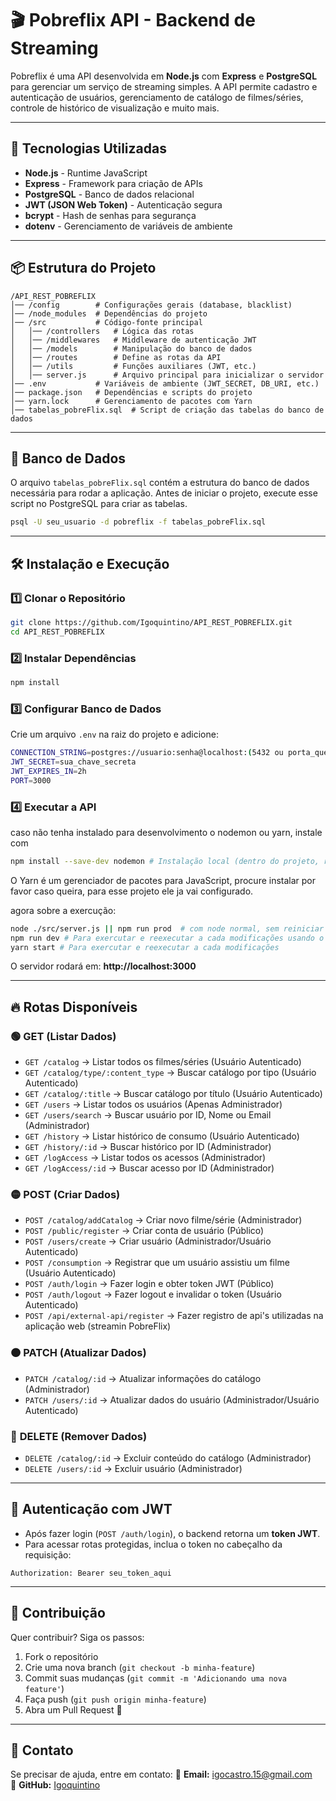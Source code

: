 # 🎬 Pobreflix API - Backend de Streaming

Pobreflix é uma API desenvolvida em **Node.js** com **Express** e **PostgreSQL** para gerenciar um serviço de streaming simples. A API permite cadastro e autenticação de usuários, gerenciamento de catálogo de filmes/séries, controle de histórico de visualização e muito mais.

---

## 🚀 Tecnologias Utilizadas

- **Node.js** - Runtime JavaScript
- **Express** - Framework para criação de APIs
- **PostgreSQL** - Banco de dados relacional
- **JWT (JSON Web Token)** - Autenticação segura
- **bcrypt** - Hash de senhas para segurança
- **dotenv** - Gerenciamento de variáveis de ambiente

---

## 📦 Estrutura do Projeto

```
/API_REST_POBREFLIX
│── /config        # Configurações gerais (database, blacklist)
│── /node_modules  # Dependências do projeto
│── /src           # Código-fonte principal
│   │── /controllers   # Lógica das rotas
│   │── /middlewares   # Middleware de autenticação JWT
│   │── /models        # Manipulação do banco de dados
│   │── /routes        # Define as rotas da API
│   │── /utils         # Funções auxiliares (JWT, etc.)
│   │── server.js      # Arquivo principal para inicializar o servidor
│── .env           # Variáveis de ambiente (JWT_SECRET, DB_URI, etc.)
│── package.json   # Dependências e scripts do projeto
│── yarn.lock      # Gerenciamento de pacotes com Yarn
│── tabelas_pobreFlix.sql  # Script de criação das tabelas do banco de dados
```

---

## 📂 Banco de Dados
O arquivo `tabelas_pobreFlix.sql` contém a estrutura do banco de dados necessária para rodar a aplicação. Antes de iniciar o projeto, execute esse script no PostgreSQL para criar as tabelas.

```sh
psql -U seu_usuario -d pobreflix -f tabelas_pobreFlix.sql
```

---

## 🛠️ Instalação e Execução

### 1️⃣ Clonar o Repositório
```sh
git clone https://github.com/Igoquintino/API_REST_POBREFLIX.git
cd API_REST_POBREFLIX
```

### 2️⃣ Instalar Dependências
```sh
npm install
```

### 3️⃣ Configurar Banco de Dados
Crie um arquivo `.env` na raiz do projeto e adicione:
```sh
CONNECTION_STRING=postgres://usuario:senha@localhost:(5432 ou porta_que_escolheu)/nome_do_seu_banco
JWT_SECRET=sua_chave_secreta
JWT_EXPIRES_IN=2h
PORT=3000
```
  
### 4️⃣ Executar a API
caso não tenha instalado para desenvolvimento o nodemon ou yarn, instale com  
```sh 
npm install --save-dev nodemon # Instalação local (dentro do projeto, recomendado para evitar conflitos)
```  
O Yarn é um gerenciador de pacotes para JavaScript, procure instalar por favor caso queira, para esse projeto ele ja vai configurado.  

agora sobre a exercução:
```sh
node ./src/server.js || npm run prod  # com node normal, sem reiniciar automaticamente  
npm run dev # Para exercutar e reexecutar a cada modificações usando o npm e nodemon   
yarn start # Para exercutar e reexecutar a cada modificações
```
O servidor rodará em: **http://localhost:3000**

---

## 🔥 Rotas Disponíveis

### 🟢 **GET (Listar Dados)**
- `GET /catalog` → Listar todos os filmes/séries (Usuário Autenticado)
- `GET /catalog/type/:content_type` → Buscar catálogo por tipo (Usuário Autenticado)
- `GET /catalog/:title` → Buscar catálogo por título (Usuário Autenticado)
- `GET /users` → Listar todos os usuários (Apenas Administrador)
- `GET /users/search` → Buscar usuário por ID, Nome ou Email (Administrador)
- `GET /history` → Listar histórico de consumo (Usuário Autenticado)
- `GET /history/:id` → Buscar histórico por ID (Administrador)
- `GET /logAccess` → Listar todos os acessos (Administrador)
- `GET /logAccess/:id` → Buscar acesso por ID (Administrador)

### 🟡 **POST (Criar Dados)**
- `POST /catalog/addCatalog` → Criar novo filme/série (Administrador)
- `POST /public/register` → Criar conta de usuário (Público)
- `POST /users/create` → Criar usuário (Administrador/Usuário Autenticado)
- `POST /consumption` → Registrar que um usuário assistiu um filme (Usuário Autenticado)
- `POST /auth/login` → Fazer login e obter token JWT (Público)
- `POST /auth/logout` → Fazer logout e invalidar o token (Usuário Autenticado)  
- `POST /api/external-api/register` → Fazer registro de api's utilizadas na aplicação web (streamin PobreFlix)

### 🟠 **PATCH (Atualizar Dados)**
- `PATCH /catalog/:id` → Atualizar informações do catálogo (Administrador)
- `PATCH /users/:id` → Atualizar dados do usuário (Administrador/Usuário Autenticado)

### 🔴 **DELETE (Remover Dados)**
- `DELETE /catalog/:id` → Excluir conteúdo do catálogo (Administrador)
- `DELETE /users/:id` → Excluir usuário (Administrador)

---

## 🔐 Autenticação com JWT

- Após fazer login (`POST /auth/login`), o backend retorna um **token JWT**.
- Para acessar rotas protegidas, inclua o token no cabeçalho da requisição:

```http
Authorization: Bearer seu_token_aqui
```

---

## 🤝 Contribuição
Quer contribuir? Siga os passos:
1. Fork o repositório
2. Crie uma nova branch (`git checkout -b minha-feature`)
3. Commit suas mudanças (`git commit -m 'Adicionando uma nova feature'`)
4. Faça push (`git push origin minha-feature`)
5. Abra um Pull Request 🚀

---

## 📩 Contato
Se precisar de ajuda, entre em contato:
📧 **Email:** igocastro.15@gmail.com  
🐙 **GitHub:** [Igoquintino](https://github.com/Igoquintino)  

